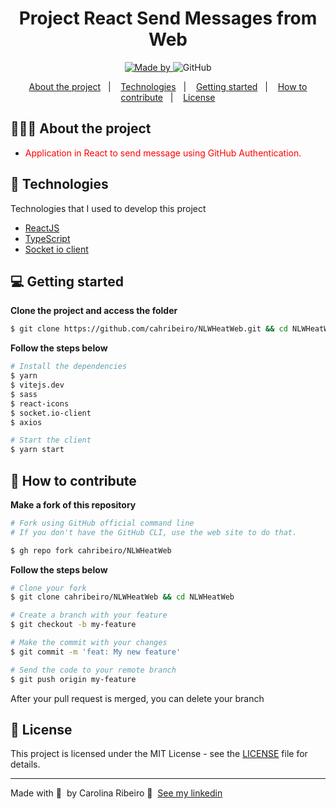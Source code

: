 <h1 align="center">
	<!-- <img alt="Logo" src=".github/logo.png" width="200px" /> -->
  Project React Send Messages from Web
</h1>

<p align="center">

  <a href="https://www.linkedin.com/in/ana-carolina-ribeiro-santos/">
    <img alt="Made by" src="https://img.shields.io/badge/made%20by-Carolina%20Ribeiro-blue">
  </a>
  
  <img alt="GitHub" src="https://img.shields.io/badge/license-MIT-green">
</p>

<p align="center">
  <a href="#-about-the-project">About the project</a>&nbsp;&nbsp;&nbsp;|&nbsp;&nbsp;&nbsp;
  <a href="#-technologies">Technologies</a>&nbsp;&nbsp;&nbsp;|&nbsp;&nbsp;&nbsp;
  <a href="#-getting-started">Getting started</a>&nbsp;&nbsp;&nbsp;|&nbsp;&nbsp;&nbsp;
  <a href="#-how-to-contribute">How to contribute</a>&nbsp;&nbsp;&nbsp;|&nbsp;&nbsp;&nbsp;
  <a href="#-license">License</a>
</p>

## 👩🏻‍💻 About the project

- <p style="color: red;">Application in React to send message using GitHub Authentication.</p>


## 🚀 Technologies

Technologies that I used to develop this project

- [ReactJS](https://reactjs.org/)
- [TypeScript](https://www.typescriptlang.org/)
- [Socket io client](https://www.npmjs.com/package/socket.io)

## 💻 Getting started

**Clone the project and access the folder**

```bash
$ git clone https://github.com/cahribeiro/NLWHeatWeb.git && cd NLWHeatWeb
```

**Follow the steps below**

```bash
# Install the dependencies
$ yarn
$ vitejs.dev
$ sass
$ react-icons
$ socket.io-client
$ axios

# Start the client
$ yarn start
```

## 🤔 How to contribute

**Make a fork of this repository**

```bash
# Fork using GitHub official command line
# If you don't have the GitHub CLI, use the web site to do that.

$ gh repo fork cahribeiro/NLWHeatWeb
```

**Follow the steps below**

```bash
# Clone your fork
$ git clone cahribeiro/NLWHeatWeb && cd NLWHeatWeb

# Create a branch with your feature
$ git checkout -b my-feature

# Make the commit with your changes
$ git commit -m 'feat: My new feature'

# Send the code to your remote branch
$ git push origin my-feature
```

After your pull request is merged, you can delete your branch

## 📝 License

This project is licensed under the MIT License - see the [LICENSE](LICENSE) file for details.

---

Made with 💜 &nbsp;by Carolina Ribeiro 👋 &nbsp;[See my linkedin](https://www.linkedin.com/in/ana-carolina-ribeiro-santos/)
